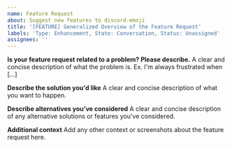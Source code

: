 ```yaml
---
name: Feature Request
about: Suggest new features to discord-emoji
title: '[FEATURE] Generalized Overview of the Feature Request'
labels: 'Type: Enhancement, State: Conversation, Status: Unassigned'
assignees: ''
---
```


**Is your feature request related to a problem? Please describe.**
A clear and concise description of what the problem is. Ex. I'm always frustrated when [...]

**Describe the solution you'd like**
A clear and concise description of what you want to happen.

**Describe alternatives you've considered**
A clear and concise description of any alternative solutions or features you've considered.

**Additional context**
Add any other context or screenshots about the feature request here.
